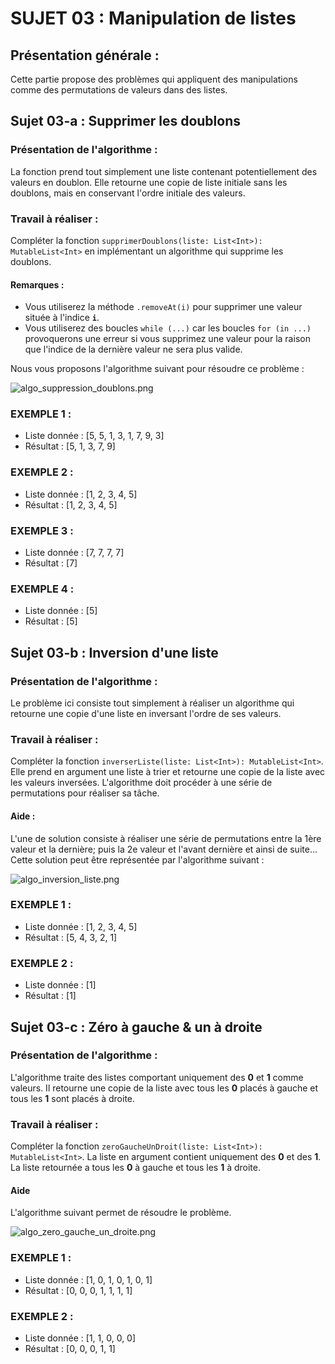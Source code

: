  # SUJET 03 : Manipulation de listes

## Présentation générale :
Cette partie propose des problèmes qui appliquent des manipulations comme des permutations de valeurs dans des listes.

## Sujet 03-a : Supprimer les doublons

### Présentation de l'algorithme :
La fonction prend tout simplement une liste contenant potentiellement des valeurs en doublon. Elle retourne une copie de liste initiale sans les doublons, mais en conservant l'ordre initiale des valeurs.

### Travail à réaliser :

Compléter la fonction `supprimerDoublons(liste: List<Int>): MutableList<Int>` en implémentant un algorithme qui supprime les doublons.
#### Remarques :
- Vous utiliserez la méthode `.removeAt(i)` pour supprimer une valeur située à l'indice **`i`**.
- Vous utiliserez des boucles `while (...)` car les boucles `for (in ...)` provoquerons une erreur si vous supprimez une valeur pour la raison que l'indice de la dernière valeur ne sera plus valide.

Nous vous proposons l'algorithme suivant pour résoudre ce problème :

![algo_suppression_doublons.png](img_readme/algo_suppression_doublons.png)

### EXEMPLE 1 :
* Liste donnée : [5, 5, 1, 3, 1, 7, 9, 3]
* Résultat : [5, 1, 3, 7, 9]

### EXEMPLE 2 :
* Liste donnée : [1, 2, 3, 4, 5]
* Résultat : [1, 2, 3, 4, 5]


### EXEMPLE 3 :
* Liste donnée : [7, 7, 7, 7]
* Résultat : [7]

### EXEMPLE 4 :
* Liste donnée : [5]
* Résultat : [5]


## Sujet 03-b : Inversion d'une liste

### Présentation de l'algorithme :
Le problème ici consiste tout simplement à réaliser un algorithme qui retourne une copie d'une liste en inversant l'ordre de ses valeurs.

### Travail à réaliser :

Compléter la fonction `inverserListe(liste: List<Int>): MutableList<Int>`. Elle prend en argument une liste à trier et retourne une copie de la liste avec les valeurs inversées. L'algorithme doit procéder à une série de permutations pour réaliser sa tâche.

#### Aide :
L'une de solution consiste à réaliser une série de permutations entre la 1ère valeur et la dernière; puis la 2e valeur
et l'avant dernière et ainsi de suite...
Cette solution peut être représentée par l'algorithme suivant :

![algo_inversion_liste.png](img_readme/algo_inversion_liste.png)

### EXEMPLE 1 :
* Liste donnée : [1, 2, 3, 4, 5]
* Résultat : [5, 4, 3, 2, 1]

### EXEMPLE 2 :
* Liste donnée : [1]
* Résultat : [1]



## Sujet 03-c : Zéro à gauche & un à droite

### Présentation de l'algorithme :
L'algorithme traite des listes comportant uniquement des **0** et **1** comme valeurs. Il retourne une copie de la liste avec tous les **0** placés à gauche et tous les **1** sont placés à droite. 

### Travail à réaliser :

Compléter la fonction `zeroGaucheUnDroit(liste: List<Int>): MutableList<Int>`. La liste en argument contient uniquement des **0** et des **1**. La liste retournée a tous les **0** à gauche et tous les **1** à droite.

#### Aide
L'algorithme suivant permet de résoudre le problème.

![algo_zero_gauche_un_droite.png](img_readme/algo_zero_gauche_un_droite.png)

### EXEMPLE 1 :
* Liste donnée : [1, 0, 1, 0, 1, 0, 1]
* Résultat : [0, 0, 0, 1, 1, 1, 1]

### EXEMPLE 2 :
* Liste donnée : [1, 1, 0, 0, 0]
* Résultat : [0, 0, 0, 1, 1]